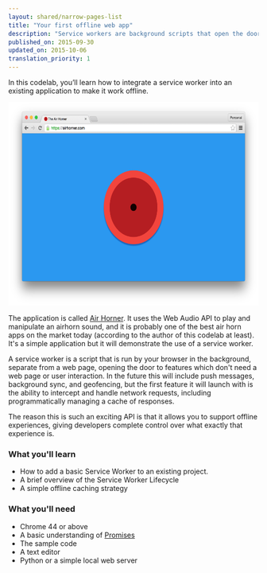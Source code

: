```yaml
---
layout: shared/narrow-pages-list
title: "Your first offline web app"
description: "Service workers are background scripts that open the door to rich offline functionality that would normally require a native application. Learn how to integrate a service worker into an existing application to make it work offline."
published_on: 2015-09-30
updated_on: 2015-10-06
translation_priority: 1
---
```

In this codelab, you’ll learn how to integrate a service worker into an existing application to make it work offline.

<img src="images/image00.png" width="624" height="409" />

The application is called [Air
Horner](https://airhorner.com). It uses the Web Audio API to play and manipulate
an airhorn sound, and it is probably one of the best air horn apps on the market
today (according to the author of this codelab at least). It's a simple
application but it will demonstrate the use of a service worker.

A service worker is a script that is run by your browser in the background,
separate from a web page, opening the door to features which don't need a web
page or user interaction. In the future this will include push messages,
background sync, and geofencing, but the first feature it will launch with is
the ability to intercept and handle network requests, including programmatically
managing a cache of responses.

The reason this is such an exciting API is that it allows you to support offline
experiences, giving developers complete control over what exactly that
experience is.

### What you'll learn

* How to add a basic Service Worker to an existing project.
* A brief overview of the Service Worker Lifecycle
* A simple offline caching strategy

### What you'll need

* Chrome 44 or above
* A basic understanding of
  [Promises](http://www.html5rocks.com/en/tutorials/es6/promises/)
* The sample code
* A text editor
* Python or a simple local web server
